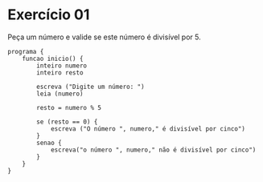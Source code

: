 # Exercício 01

Peça um número e valide se este número é divisível por 5.

```
programa {
    funcao inicio() {
        inteiro numero
        inteiro resto

        escreva ("Digite um número: ")
        leia (numero)

        resto = numero % 5

        se (resto == 0) {
            escreva ("O número ", numero," é divisível por cinco")
        }
        senao {
            escreva("o número ", numero," não é divisível por cinco")
        }
    }
}
```